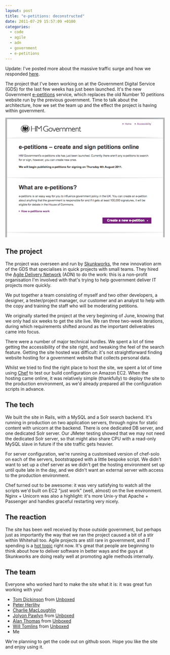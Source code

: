 ```yaml
---
layout: post
title: "e-petitions: deconstructed"
date: 2011-07-29 15:57:09 +0100
categories:
  - code
  - agile
  - adn
  - government
  - e-petitions
---
```

<div class='notice'>Update: I've posted more about the massive traffic surge and how we responded <a href='/2011/08/e-petitions-handling-traffic'>here</a>.</p></div>

The project that I've been working on at the Government Digital Service (GDS) for the last few weeks has just been launched. It's the new Government [e-petitions](http://epetitions.direct.gov.uk) service, which replaces the old Number 10 petitions website run by the previous government. Time to talk about the architecture, how we set the team up and the effect the project is having within government.

![e-petitions](/files/e-petitions.png)

## The project

The project was overseen and run by [Skunkworks](http://twitter.com/HMGSkunks), the new innovation arm of the GDS that specialises in quick projects with small teams. They hired the [Agile Delivery Network](http://agiledelivery.net) (ADN) to do the work: this is a non-profit organisation I'm involved with that's trying to help government deliver IT projects more quickly.

We put together a team consisting of myself and two other developers, a designer, a tester/project manager, our customer and an analyst to help with the copy and training the staff who will be moderating petitions.

We originally started the project at the very beginning of June, knowing that we only had six weeks to get the site live. We ran three two-week iterations, during which requirements shifted around as the important deliverables came into focus.

There were a number of major technical hurdles. We spent a lot of time getting the accessibility of the site right, and tweaking the feel of the search feature. Getting the site hosted was difficult: it's not straightforward finding website hosting for a government website that collects personal data.

Whilst we tried to find the right place to host the site, we spent a lot of time using [Chef](http://www.opscode.com/chef) to test our build configuration on Amazon EC2. When the hosting came online, it was relatively simple (thankfully) to deploy the site to the production environment, as we'd already prepared all the configuration scripts in advance.

## The tech

We built the site in Rails, with a MySQL and a Solr search backend. It's running in production on two application servers, through nginx for static content with unicorn at the backend. There is one dedicated DB server, and one dedicated Solr server. Our JMeter testing showed that we may not need the dedicated Solr server, so that might also share CPU with a read-only MySQL slave in future if the site traffic gets heavier.

For server configuration, we're running a customised version of chef-solo on each of the servers, bootstrapped with a little bespoke script. We didn't want to set up a chef server as we didn't get the hosting environment set up until quite late in the day, and we didn't want an external server with access to the production environment.

Chef turned out to be awesome: it was very satisfying to watch all the scripts we'd built on EC2 "just work" (well, almost) on the live environment. Nginx + Unicorn was also a highlight: it's more Unix-y that Apache + Passenger and handles graceful restarting very nicely.

## The reaction

The site has been well received by those outside government, but perhaps just as importantly the way that we ran the project caused a bit of a stir within Whitehall too. Agile projects are still rare in government, and IT spending is a [hot topic](http://www.bbc.co.uk/news/uk-politics-14314935) right now. It's great that people are beginning to think about how to deliver software in better ways and the guys at Skunkworks are doing really well at promoting agile methods internally.

## The team

Everyone who worked hard to make the site what it is: it was great fun working with you!

* [Tom Dickinson](http://www.unboxedconsulting.com/people/tom-dickinson) from [Unboxed](http://unboxedconsulting.com)
* [Peter Herlihy](http://uk.linkedin.com/in/peterherlihy)
* [Charlie MacLoughlin](http://uk.linkedin.com/pub/charlie-macloughlin/3/183/821)
* [Jolyon Pawlyn](http://www.unboxedconsulting.com/people/jolyon-pawlyn) from [Unboxed](http://unboxedconsulting.com)
* [Alan Thomas](http://www.unboxedconsulting.com/people/alan-thomas) from [Unboxed](http://unboxedconsulting.com)
* [Will Tomlins](http://www.unboxedconsulting.com/people/will-tomlins) from [Unboxed](http://unboxedconsulting.com)
* Me

We're planning to get the code out on github soon. Hope you like the site and enjoy using it.
